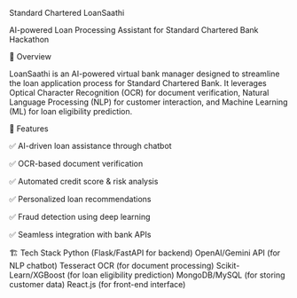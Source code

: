 Standard Chartered LoanSaathi 

AI-powered Loan Processing Assistant for Standard Chartered Bank Hackathon

📌 Overview

LoanSaathi is an AI-powered virtual bank manager designed to streamline the loan application process for Standard Chartered Bank. It leverages Optical Character Recognition (OCR) for document verification, Natural Language Processing (NLP) for customer interaction, and Machine Learning (ML) for loan eligibility prediction.

🎯 Features

✅ AI-driven loan assistance through chatbot

✅ OCR-based document verification

✅ Automated credit score & risk analysis

✅ Personalized loan recommendations

✅ Fraud detection using deep learning

✅ Seamless integration with bank APIs


🏗️ Tech Stack
Python (Flask/FastAPI for backend)
OpenAI/Gemini API (for NLP chatbot)
Tesseract OCR (for document processing)
Scikit-Learn/XGBoost (for loan eligibility prediction)
MongoDB/MySQL (for storing customer data)
React.js (for front-end interface)
